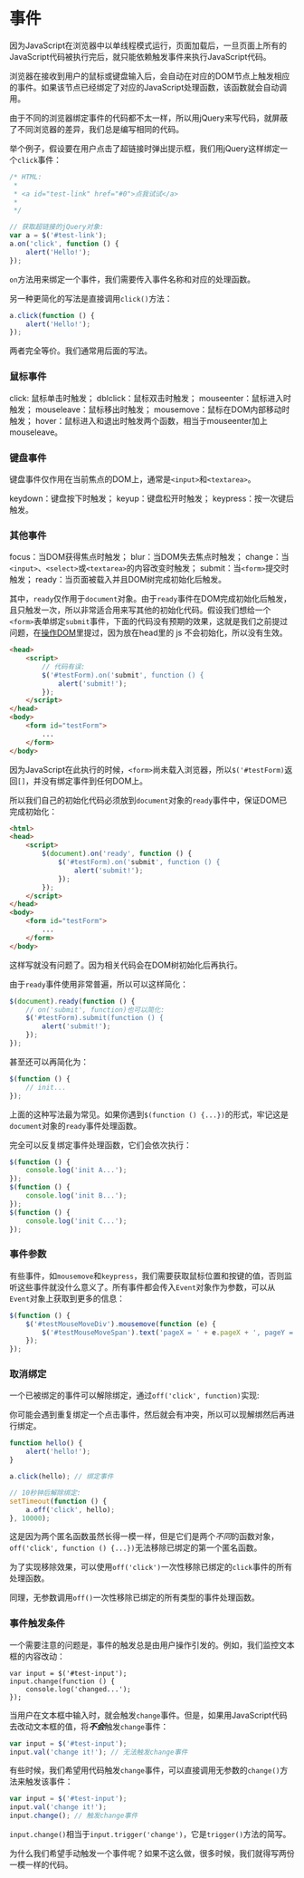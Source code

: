 # 事件

因为JavaScript在浏览器中以单线程模式运行，页面加载后，一旦页面上所有的JavaScript代码被执行完后，就只能依赖触发事件来执行JavaScript代码。

浏览器在接收到用户的鼠标或键盘输入后，会自动在对应的DOM节点上触发相应的事件。如果该节点已经绑定了对应的JavaScript处理函数，该函数就会自动调用。

由于不同的浏览器绑定事件的代码都不太一样，所以用jQuery来写代码，就屏蔽了不同浏览器的差异，我们总是编写相同的代码。

举个例子，假设要在用户点击了超链接时弹出提示框，我们用jQuery这样绑定一个`click`事件：

```javascript
/* HTML:
 *
 * <a id="test-link" href="#0">点我试试</a>
 *
 */

// 获取超链接的jQuery对象:
var a = $('#test-link');
a.on('click', function () {
    alert('Hello!');
});
```

`on`方法用来绑定一个事件，我们需要传入事件名称和对应的处理函数。

另一种更简化的写法是直接调用`click()`方法：

```javascript
a.click(function () {
    alert('Hello!');
});
```

两者完全等价。我们通常用后面的写法。

### 鼠标事件

click: 鼠标单击时触发； dblclick：鼠标双击时触发； mouseenter：鼠标进入时触发； mouseleave：鼠标移出时触发； mousemove：鼠标在DOM内部移动时触发； hover：鼠标进入和退出时触发两个函数，相当于mouseenter加上mouseleave。

### 键盘事件

键盘事件仅作用在当前焦点的DOM上，通常是`<input>`和`<textarea>`。

keydown：键盘按下时触发； keyup：键盘松开时触发； keypress：按一次键后触发。

### 其他事件

focus：当DOM获得焦点时触发； blur：当DOM失去焦点时触发； change：当`<input>`、`<select>`或`<textarea>`的内容改变时触发； submit：当`<form>`提交时触发； ready：当页面被载入并且DOM树完成初始化后触发。

其中，`ready`仅作用于`document`对象。由于`ready`事件在DOM完成初始化后触发，且只触发一次，所以非常适合用来写其他的初始化代码。假设我们想给一个`<form>`表单绑定`submit`事件，下面的代码没有预期的效果，这就是我们之前提过问题，在[操作DOM](操作DOM.md)里提过，因为放在head里的 js 不会初始化，所以没有生效。

```html
<head>
    <script>
        // 代码有误:
        $('#testForm).on('submit', function () {
            alert('submit!');
        });
    </script>
</head>
<body>
    <form id="testForm">
        ...
    </form>
</body>
```

因为JavaScript在此执行的时候，`<form>`尚未载入浏览器，所以`$('#testForm)`返回`[]`，并没有绑定事件到任何DOM上。

所以我们自己的初始化代码必须放到`document`对象的`ready`事件中，保证DOM已完成初始化：

```html
<html>
<head>
    <script>
        $(document).on('ready', function () {
            $('#testForm).on('submit', function () {
                alert('submit!');
            });
        });
    </script>
</head>
<body>
    <form id="testForm">
        ...
    </form>
</body>
```

这样写就没有问题了。因为相关代码会在DOM树初始化后再执行。

由于`ready`事件使用非常普遍，所以可以这样简化：

```javascript
$(document).ready(function () {
    // on('submit', function)也可以简化:
    $('#testForm).submit(function () {
        alert('submit!');
    });
});
```

甚至还可以再简化为：

```javascript
$(function () {
    // init...
});
```

上面的这种写法最为常见。如果你遇到`$(function () {...})`的形式，牢记这是`document`对象的`ready`事件处理函数。

完全可以反复绑定事件处理函数，它们会依次执行：

```javascript
$(function () {
    console.log('init A...');
});
$(function () {
    console.log('init B...');
});
$(function () {
    console.log('init C...');
});
```

### 事件参数

有些事件，如`mousemove`和`keypress`，我们需要获取鼠标位置和按键的值，否则监听这些事件就没什么意义了。所有事件都会传入`Event`对象作为参数，可以从`Event`对象上获取到更多的信息：

```javascript
$(function () {
    $('#testMouseMoveDiv').mousemove(function (e) {
        $('#testMouseMoveSpan').text('pageX = ' + e.pageX + ', pageY = ' + e.pageY);
    });
});
```

### 取消绑定

一个已被绑定的事件可以解除绑定，通过`off('click', function)`实现:

你可能会遇到重复绑定一个点击事件，然后就会有冲突，所以可以现解绑然后再进行绑定。

```javascript
function hello() {
    alert('hello!');
}

a.click(hello); // 绑定事件

// 10秒钟后解除绑定:
setTimeout(function () {
    a.off('click', hello);
}, 10000);
```

这是因为两个匿名函数虽然长得一模一样，但是它们是两个*不同*的函数对象，`off('click', function () {...})`无法移除已绑定的第一个匿名函数。

为了实现移除效果，可以使用`off('click')`一次性移除已绑定的`click`事件的所有处理函数。

同理，无参数调用`off()`一次性移除已绑定的所有类型的事件处理函数。

### 事件触发条件

一个需要注意的问题是，事件的触发总是由用户操作引发的。例如，我们监控文本框的内容改动：

```
var input = $('#test-input');
input.change(function () {
    console.log('changed...');
});
```

当用户在文本框中输入时，就会触发`change`事件。但是，如果用JavaScript代码去改动文本框的值，将***不会***触发`change`事件：

```javascript
var input = $('#test-input');
input.val('change it!'); // 无法触发change事件
```

有些时候，我们希望用代码触发`change`事件，可以直接调用无参数的`change()`方法来触发该事件：

```javascript
var input = $('#test-input');
input.val('change it!');
input.change(); // 触发change事件
```

`input.change()`相当于`input.trigger('change')`，它是`trigger()`方法的简写。

为什么我们希望手动触发一个事件呢？如果不这么做，很多时候，我们就得写两份一模一样的代码。

